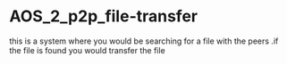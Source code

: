 AOS_2_p2p_file-transfer
=======================

this is a system where you would be searching for a file with the peers .if the file is found you would transfer the file
